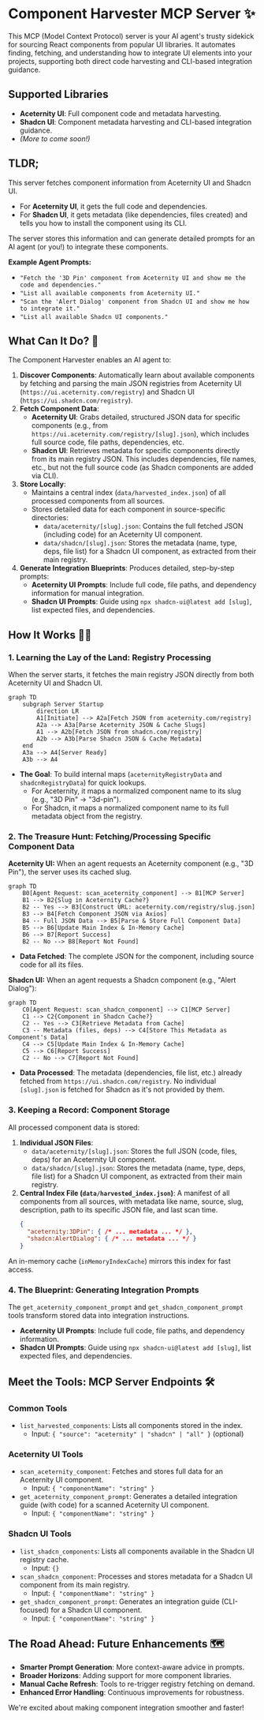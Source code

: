 # Component Harvester MCP Server ✨

This MCP (Model Context Protocol) server is your AI agent's trusty sidekick for sourcing React components from popular UI libraries. It automates finding, fetching, and understanding how to integrate UI elements into your projects, supporting both direct code harvesting and CLI-based integration guidance.

## Supported Libraries

-   **Aceternity UI**: Full component code and metadata harvesting.
-   **Shadcn UI**: Component metadata harvesting and CLI-based integration guidance.
-   _(More to come soon!)_

## TLDR;

This server fetches component information from Aceternity UI and Shadcn UI.
-   For **Aceternity UI**, it gets the full code and dependencies.
-   For **Shadcn UI**, it gets metadata (like dependencies, files created) and tells you how to install the component using its CLI.

The server stores this information and can generate detailed prompts for an AI agent (or you!) to integrate these components.

**Example Agent Prompts:**

-   `"Fetch the '3D Pin' component from Aceternity UI and show me the code and dependencies."`
-   `"List all available components from Aceternity UI."`
-   `"Scan the 'Alert Dialog' component from Shadcn UI and show me how to integrate it."`
-   `"List all available Shadcn UI components."`

## What Can It Do? 🚀

The Component Harvester enables an AI agent to:

1.  **Discover Components**: Automatically learn about available components by fetching and parsing the main JSON registries from Aceternity UI (`https://ui.aceternity.com/registry`) and Shadcn UI (`https://ui.shadcn.com/registry`).
2.  **Fetch Component Data**:
    *   **Aceternity UI**: Grabs detailed, structured JSON data for specific components (e.g., from `https://ui.aceternity.com/registry/[slug].json`), which includes full source code, file paths, dependencies, etc.
    *   **Shadcn UI**: Retrieves metadata for specific components directly from its main registry JSON. This includes dependencies, file names, etc., but not the full source code (as Shadcn components are added via CLI).
3.  **Store Locally**:
    *   Maintains a central index (`data/harvested_index.json`) of all processed components from all sources.
    *   Stores detailed data for each component in source-specific directories:
        *   `data/aceternity/[slug].json`: Contains the full fetched JSON (including code) for an Aceternity UI component.
        *   `data/shadcn/[slug].json`: Stores the metadata (name, type, deps, file list) for a Shadcn UI component, as extracted from their main registry.
4.  **Generate Integration Blueprints**: Produces detailed, step-by-step prompts:
    *   **Aceternity UI Prompts**: Include full code, file paths, and dependency information for manual integration.
    *   **Shadcn UI Prompts**: Guide using `npx shadcn-ui@latest add [slug]`, list expected files, and dependencies.

## How It Works 🧙‍♂️

### 1. Learning the Lay of the Land: Registry Processing

When the server starts, it fetches the main registry JSON directly from both Aceternity UI and Shadcn UI.

```mermaid
graph TD
    subgraph Server Startup
        direction LR
        A1[Initiate] --> A2a[Fetch JSON from aceternity.com/registry]
        A2a --> A3a[Parse Aceternity JSON & Cache Slugs]
        A1 --> A2b[Fetch JSON from shadcn.com/registry]
        A2b --> A3b[Parse Shadcn JSON & Cache Metadata]
    end
    A3a --> A4[Server Ready]
    A3b --> A4
```
- **The Goal**: To build internal maps (`aceternityRegistryData` and `shadcnRegistryData`) for quick lookups.
    - For Aceternity, it maps a normalized component name to its slug (e.g., "3D Pin" -> "3d-pin").
    - For Shadcn, it maps a normalized component name to its full metadata object from the registry.

### 2. The Treasure Hunt: Fetching/Processing Specific Component Data

**Aceternity UI:**
When an agent requests an Aceternity component (e.g., "3D Pin"), the server uses its cached slug.
```mermaid
graph TD
    B0[Agent Request: scan_aceternity_component] --> B1[MCP Server]
    B1 --> B2{Slug in Aceternity Cache?}
    B2 -- Yes --> B3[Construct URL: aceternity.com/registry/slug.json]
    B3 --> B4[Fetch Component JSON via Axios]
    B4 -- Full JSON Data --> B5[Parse & Store Full Component Data]
    B5 --> B6[Update Main Index & In-Memory Cache]
    B6 --> B7[Report Success]
    B2 -- No --> B8[Report Not Found]
```
- **Data Fetched**: The complete JSON for the component, including source code for all its files.

**Shadcn UI:**
When an agent requests a Shadcn component (e.g., "Alert Dialog"):
```mermaid
graph TD
    C0[Agent Request: scan_shadcn_component] --> C1[MCP Server]
    C1 --> C2{Component in Shadcn Cache?}
    C2 -- Yes --> C3[Retrieve Metadata from Cache]
    C3 -- Metadata (files, deps) --> C4[Store This Metadata as Component's Data]
    C4 --> C5[Update Main Index & In-Memory Cache]
    C5 --> C6[Report Success]
    C2 -- No --> C7[Report Not Found]
```
- **Data Processed**: The metadata (dependencies, file list, etc.) already fetched from `https://ui.shadcn.com/registry`. No individual `[slug].json` is fetched for Shadcn as it's not provided by them.

### 3. Keeping a Record: Component Storage

All processed component data is stored:
1.  **Individual JSON Files**:
    *   `data/aceternity/[slug].json`: Stores the full JSON (code, files, deps) for an Aceternity UI component.
    *   `data/shadcn/[slug].json`: Stores the metadata (name, type, deps, file list) for a Shadcn UI component, as extracted from their main registry.
2.  **Central Index File (`data/harvested_index.json`)**: A manifest of all components from all sources, with metadata like name, source, slug, description, path to its specific JSON file, and last scan time.
    ```json
    {
      "aceternity:3DPin": { /* ... metadata ... */ },
      "shadcn:AlertDialog": { /* ... metadata ... */ }
    }
    ```
An in-memory cache (`inMemoryIndexCache`) mirrors this index for fast access.

### 4. The Blueprint: Generating Integration Prompts

The `get_aceternity_component_prompt` and `get_shadcn_component_prompt` tools transform stored data into integration instructions.

-   **Aceternity UI Prompts**: Include full code, file paths, and dependency information.
-   **Shadcn UI Prompts**: Guide using `npx shadcn-ui@latest add [slug]`, list expected files, and dependencies.

## Meet the Tools: MCP Server Endpoints 🛠️

### Common Tools
-   `list_harvested_components`: Lists all components stored in the index.
    -   Input: `{ "source": "aceternity" | "shadcn" | "all" }` (optional)

### Aceternity UI Tools
-   `scan_aceternity_component`: Fetches and stores full data for an Aceternity UI component.
    -   Input: `{ "componentName": "string" }`
-   `get_aceternity_component_prompt`: Generates a detailed integration guide (with code) for a scanned Aceternity UI component.
    -   Input: `{ "componentName": "string" }`

### Shadcn UI Tools
-   `list_shadcn_components`: Lists all components available in the Shadcn UI registry cache.
    -   Input: `{}`
-   `scan_shadcn_component`: Processes and stores metadata for a Shadcn UI component from its main registry.
    -   Input: `{ "componentName": "string" }`
-   `get_shadcn_component_prompt`: Generates an integration guide (CLI-focused) for a Shadcn UI component.
    -   Input: `{ "componentName": "string" }`

## The Road Ahead: Future Enhancements 🗺️
-   **Smarter Prompt Generation**: More context-aware advice in prompts.
-   **Broader Horizons**: Adding support for more component libraries.
-   **Manual Cache Refresh**: Tools to re-trigger registry fetching on demand.
-   **Enhanced Error Handling**: Continuous improvements for robustness.

We're excited about making component integration smoother and faster!
